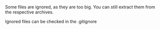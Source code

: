 Some files are ignored, as they are too big. You can still extract them from the respective archives.

Ignored files can be checked in the .gitignore